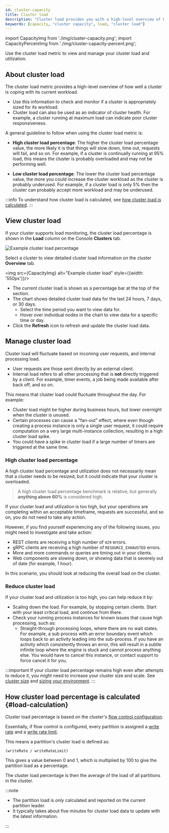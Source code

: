 ```yaml
---
id: cluster-capacity
title: Cluster load
description: "Cluster load provides you with a high-level overview of how well a cluster is coping with and handling its current workload."
keywords: [capacity, "cluster capacity", load, "cluster load"]
---
```


import CapacityImg from './img/cluster-capacity.png';
import CapacityPercentImg from './img/cluster-capacity-percent.png';

Use the cluster load metric to view and manage your cluster load and utilization.

## About cluster load

The cluster load metric provides a high-level overview of how well a cluster is coping with its current workload.

- Use this information to check and monitor if a cluster is appropriately sized for its workload.
- Cluster load can also be used as an indicator of cluster health. For example, a cluster running at maximum load can indicate poor cluster responsiveness.

A general guideline to follow when using the cluster load metric is:

- **High cluster load percentage**: The higher the cluster load percentage value, the more likely it is that things will slow down, time out, requests will fail, and so on. For example, if a cluster is continually running at 95% load, this means the cluster is probably overloaded and may not be performing well.

- **Low cluster load percentage**: The lower the cluster load percentage value, the more you could increase the cluster workload as the cluster is probably underused. For example, if a cluster load is only 5% then the cluster can probably accept more workload and may be underused.

:::info
To understand how cluster load is calculated, see [how cluster load is calculated](#load-calculation).
:::

## View cluster load

If your cluster supports load monitoring, the cluster load percentage is shown in the **Load** column on the Console **Clusters** tab.

<img src={CapacityPercentImg} alt="Example cluster load percentage" />

Select a cluster to view detailed cluster load information on the cluster **Overview** tab.

<img src={CapacityImg} alt="Example cluster load" style={{width: '550px'}}/>

- The current cluster load is shown as a percentage bar at the top of the section.
- The chart shows detailed cluster load data for the last 24 hours, 7 days, or 30 days.
  - Select the time period you want to view data for.
  - Hover over individual nodes in the chart to view data for a specific time or day.
- Click the **Refresh** icon to refresh and update the cluster load data.

## Manage cluster load

Cluster load will fluctuate based on incoming user requests, and internal processing load.

- User requests are those sent directly by an external client.
- Internal load refers to all other processing that is **not** directly triggered by a client. For example, timer events, a job being made available after back off, and so on.

This means that cluster load could fluctuate throughout the day. For example:

- Cluster load might be higher during business hours, but lower overnight when the cluster is unused.
- Certain processes can cause a "fan-out" effect, where even though creating a process instance is only a single user request, it could require computation on a very large multi-instance collection, resulting in a high cluster load spike.
- You could have a spike in cluster load if a large number of timers are triggered at the same time.

### High cluster load percentage

A high cluster load percentage and utilization does not necessarily mean that a cluster needs to be resized, but it could indicate that your cluster is overloaded.

> A high cluster load percentage benchmark is relative, but generally **anything above 60%** is considered high.

If your cluster load and utilization is too high, but your operations are completing within an acceptable timeframe, requests are successful, and so on, you do not need to take any action.

However, if you find yourself experiencing any of the following issues, you might need to investigate and take action:

- REST clients are receiving a high number of `429` errors.
- gRPC clients are receiving a high number of `RESOURCE_EXHAUSTED` errors.
- More and more commands or queries are timing out in your clients.
- Web components are slowing down, or showing data that is severely out of date (for example, 1 hour).

In this scenario, you should look at reducing the overall load on the cluster.

### Reduce cluster load

If your cluster load and utilization is too high, you can help reduce it by:

- Scaling down the load. For example, by stopping certain clients. Start with your least critical load, and continue from there.
- Check your running process instances for known issues that cause high processing, such as:
  - Straight-through processing loops, where there are no wait states. For example, a sub process with an error boundary event which loops back to an activity leading into the sub-process. If you have an activity which consistently throws an error, this will result in a subtle infinite loop where the engine is stuck and cannot process anything else. You would have to cancel this instance, or contact support to force cancel it for you.

:::important
If your cluster load percentage remains high even after attempts to reduce it, you might need to increase your cluster size and scale. See [cluster size](/components/concepts/clusters.md#cluster-size) and [sizing your environment](/components/best-practices/architecture/sizing-your-environment.md).
:::

## How cluster load percentage is calculated {#load-calculation}

Cluster load percentage is based on the cluster's [flow control configuration](/self-managed/operational-guides/configure-flow-control/configure-flow-control.md).

Essentially, if flow control is configured, every partition is assigned a [write rate](/self-managed/operational-guides/configure-flow-control/configure-flow-control.md#exporting-and-write-rate) and a [write rate limit](/self-managed/operational-guides/configure-flow-control/configure-flow-control.md#write-rate-limit).

This means a partition's cluster load is defined as:

`(writeRate / writeRateLimit)`

This gives a value between 0 and 1, which is multiplied by 100 to give the partition load as a percentage.

The cluster load percentage is then the average of the load of all partitions in the cluster.

:::note

- The partition load is _only_ calculated and reported on the current partition leader.
- It typically takes about five minutes for cluster load data to update with the latest information.

:::
